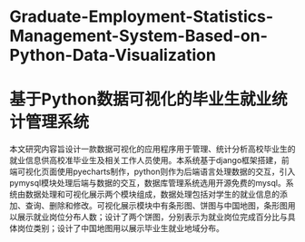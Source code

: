 # Graduate-Employment-Statistics-Management-System-Based-on-Python-Data-Visualization
  # 基于Python数据可视化的毕业生就业统计管理系统
  本文研究内容旨设计一款数据可视化的应用程序用于管理、统计分析高校毕业生的就业信息供高校准毕业生及相关工作人员使用。本系统基于django框架搭建，前端可视化页面使用pyecharts制作，python则作为后端语言处理数据的交互，引入pymysql模块处理后端与数据的交互，数据库管理系统选用开源免费的mysql。系统由数据处理和可视化展示两个模块组成，数据处理包括对学生的就业信息的添加、查询、删除和修改。可视化展示模块中有条形图、饼图与中国地图，条形图用以展示就业岗位分布人数；设计了两个饼图，分别表示为就业岗位完成百分比与具体岗位类别；设计了中国地图用以展示毕业生就业地域分布。
